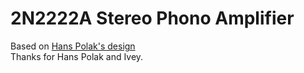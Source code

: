 2N2222A Stereo Phono Amplifier
=======
Based on [Hans Polak's design](https://www.diyaudio.com/community/threads/2n2222a-phono-preamp.158918/post-6392737) <br>
Thanks for Hans Polak and Ivey.
